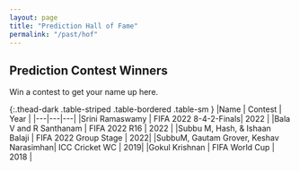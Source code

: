 ```yaml
---
layout: page
title: "Prediction Hall of Fame"
permalink: "/past/hof"
---
```


## Prediction Contest Winners

Win a contest to get your name up here.

{:.thead-dark .table-striped .table-bordered .table-sm }
|Name | Contest | Year |
|---|---|---|
|Srini Ramaswamy | FIFA 2022 8-4-2-Finals| 2022 |
|Bala V and R Santhanam | FIFA 2022 R16 | 2022 |
|Subbu M, Hash, & Ishaan Balaji | FIFA 2022 Group Stage | 2022|
|SubbuM, Gautam Grover, Keshav Narasimhan| ICC Cricket WC | 2019|
|Gokul Krishnan | FIFA World Cup | 2018 |
